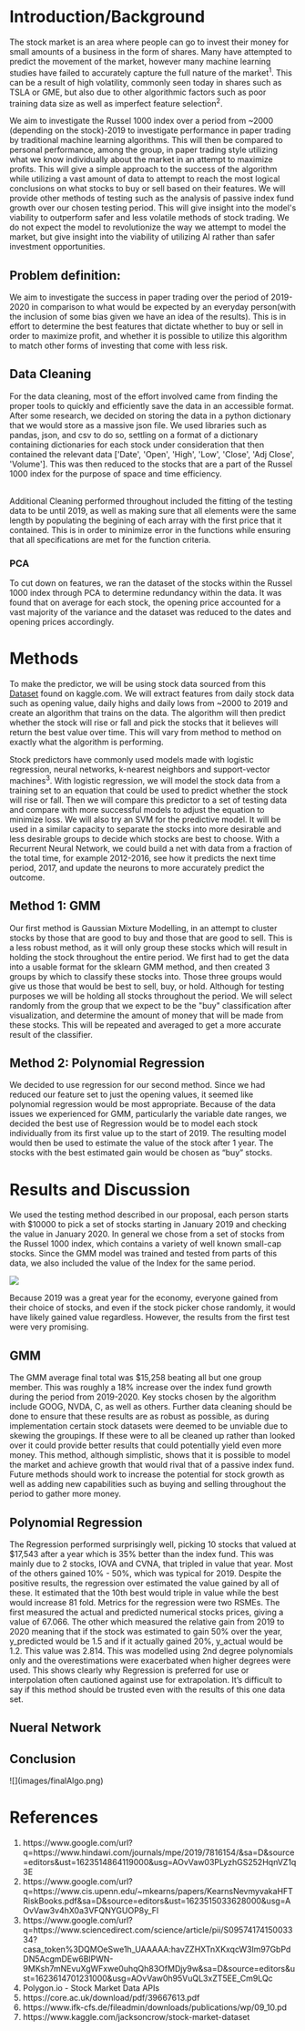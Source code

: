 <h1><b>Introduction/Background</b></h1>

The stock market is an area where people can go to invest their money for small amounts of a business in the form of shares. Many have attempted to predict the movement of the market, however many machine learning studies have failed to accurately capture the full nature of the market<sup>1</sup>. This can be a result of high volatility, commonly seen today in shares such as TSLA or GME, but also due to other algorithmic factors such as poor training data size as well as imperfect feature selection<sup>2</sup>. 

We aim to investigate the Russel 1000 index over a period from ~2000 (depending on the stock)-2019 to investigate performance in paper trading by traditional machine learning algorithms. This will then be compared to personal performance, among the group, in paper trading style utilizing what we know individually about the market in an attempt to maximize profits. This will give a simple approach to the success of the algorithm while utilizing a vast amount of data to attempt to reach the most logical conclusions on what stocks to buy or sell based on their features. We will provide other methods of testing such as the analysis of passive index fund growth over our chosen testing period. This will give insight into the model's viability to outperform safer and less volatile methods of stock trading. We do not expect the model to revolutionize the way we attempt to model the market, but give insight into the viability of utilizing AI rather than safer investment opportunities.

<h2><b>Problem definition:</b></h2>

We aim to investigate the success in paper trading over the period of 2019-2020 in comparison to what would be expected by an everyday person(with the inclusion of some bias given we have an idea of the results). This is in effort to determine the best features that dictate whether to buy or sell in order to maximize profit, and whether it is possible to utilize this algorithm to match other forms of investing that come with less risk. 

<h2><b>Data Cleaning</b></h2>
For the data cleaning, most of the effort involved came from finding the proper tools to quickly and efficiently save the data in an accessible format. After some research, we decided on storing the data in a python dictionary that we would store as a massive json file. We used libraries such as pandas, json, and csv to do so, settling on a format of a dictionary containing dictionaries for each stock under consideration that then contained the relevant data ['Date', 'Open', 'High', 'Low', 'Close', 'Adj Close', 'Volume']. This was then reduced to the stocks that are a part of the Russel 1000 index for the purpose of space and time efficiency. <br><br>

Additional Cleaning performed throughout included the fitting of the testing data to be until 2019, as well as making sure that all elements were the same length by populating the begining of each array with the first price that it contained. This is in order to minimize error in the functions while ensuring that all specifications are met for the function criteria.

<h3>PCA</h3>
To cut down on features, we ran the dataset of the stocks within the Russel 1000 index through PCA to determine redundancy within the data. It was found that on average for each stock, the opening price accounted for a vast majority of the variance and the dataset was reduced to the dates and opening prices accordingly.

<h1><b>Methods</b></h1>

To make the predictor, we will be using stock data sourced from this <a href ='https://www.kaggle.com/jacksoncrow/stock-market-dataset'>Dataset</a> found on kaggle.com. We will extract features from daily stock data such as opening value, daily highs and daily lows from ~2000 to 2019 and create an algorithm that trains on the data. The algorithm will then predict whether the stock will rise or fall and pick the stocks that it believes will return the best value over time. This will vary from method to method on exactly what the algorithm is performing.

Stock predictors have commonly used models made with logistic regression, neural networks, k-nearest neighbors and support-vector machines<sup>3</sup>. With logistic regression, we will model the stock data from a training set to an equation that could be used to predict whether the stock will rise or fall. Then we will compare this predictor to a set of testing data and compare with more successful models to adjust the equation to minimize loss.
We will also try an SVM for the predictive model. It will be used in a similar capacity to separate the stocks into more desirable and less desirable groups to decide which stocks are best to choose. 
With a Recurrent Neural Network, we could build a net with data from a fraction of the total time, for example 2012-2016, see how it predicts the next time period, 2017, and update the neurons to more accurately predict the outcome.

<h2><b>Method 1: GMM</b></h2>

Our first method is Gaussian Mixture Modelling, in an attempt to cluster stocks by those that are good to buy and those that are good to sell. This is a less robust method, as it will only group these stocks which will result in holding the stock throughout the entire period. We first had to get the data into a usable format for the sklearn GMM method, and then created 3 groups by which to classify these stocks into. Those three groups would give us those that would be best to sell, buy, or hold. Although for testing purposes we will be holding all stocks throughout the period. We will select randomly from the group that we expect to be the "buy" classification after visualization, and determine the amount of money that will be made from these stocks. This will be repeated and averaged to get a more accurate result of the classifier. 

<h2><b>Method 2: Polynomial Regression</b></h2>

We decided to use regression for our second method. Since we had reduced our feature set to just the opening values, it seemed like polynomial regression would be most appropriate. Because of the data issues we experienced for GMM, particularly the variable date ranges, we decided the best use of Regression would be to model each stock individually from its first value up to the start of 2019. The resulting model would then be used to estimate the value of the stock after 1 year. The stocks with the best estimated gain would be chosen as “buy” stocks.

<h1><b>Results and Discussion</b></h1>

We used the testing method described in our proposal, each person starts with $10000 to pick a set of stocks starting in January 2019 and checking the value in January 2020. In general we chose from a set of stocks from the Russel 1000 index, which contains a variety of well known small-cap stocks. Since the GMM model was trained and tested from parts of this data, we also included the value of the Index for the same period. 

![](/images/personalImg.png)

Because 2019 was a great year for the economy, everyone gained from their choice of stocks, and even if the stock picker chose randomly, it would have likely gained value regardless. However, the results from the first test were very promising. 

<h2>GMM</h2>
The GMM average final total was $15,258 beating all but one group member. This was roughly a 18% increase over the index fund growth during the period from 2019-2020. Key stocks chosen by the algorithm include GOOG, NVDA, C, as well as others. Further data cleaning should be done to ensure that these results are as robust as possible, as during implementation certain stock datasets were deemed to be unviable due to skewing the groupings. If these were to all be cleaned up rather than looked over it could provide better results that could potentially yield even more money. This method, although simplistic, shows that it is possible to model the market and achieve growth that would rival that of a passive index fund. Future methods should work to increase the potential for stock growth as well as adding new capabilities such as buying and selling throughout the period to gather more money. 

<h2>Polynomial Regression</h2>
The Regression performed surprisingly well, picking 10 stocks that valued at $17,543 after a year which is 35% better than the index fund. This was mainly due to 2 stocks, IOVA and CVNA, that tripled in value that year. Most of the others gained 10% - 50%, which was typical for 2019. Despite the positive results, the regression over estimated the value gained by all of these. It estimated that the 10th best would triple in value while the best would increase 81 fold. Metrics for the regression were two RSMEs. The first measured the actual and predicted numerical stocks prices, giving a value of 67.066. The other which measured the relative gain from 2019 to 2020 meaning that if the stock was estimated to gain 50% over the year, y_predicted would be 1.5 and if it actually gained 20%, y_actual would be 1.2. This value was 2.814. This was modelled using 2nd degree polynomials only and the overestimations were exacerbated when higher degrees were used. This shows clearly why Regression is preferred for use or interpolation often cautioned against use for extrapolation. It’s difficult to say if this method should be trusted even with the results of this one data set.

<h2>Nueral Network</h2>


<h2>Conclusion</h2>
![](images/finalAlgo.png)

<h1><b>References</b></h1>
<ol>
<li>https://www.google.com/url?q=https://www.hindawi.com/journals/mpe/2019/7816154/&sa=D&source=editors&ust=1623514864119000&usg=AOvVaw03PLyzhGS252HqnVZ1q3E</li>
<li>https://www.google.com/url?q=https://www.cis.upenn.edu/~mkearns/papers/KearnsNevmyvakaHFTRiskBooks.pdf&sa=D&source=editors&ust=1623515033628000&usg=AOvVaw3v4hX0a3VFQNYGUOP8y_Fl</li>
<li>https://www.google.com/url?q=https://www.sciencedirect.com/science/article/pii/S0957417415003334?casa_token%3DQMOeSwe1h_UAAAAA:havZZHXTnXKxqcW3lm97GbPdDN5AcgmDEw6BlPWN-9MKsh7mNEvuXgWFxwe0uhqQh83OfMDjy9w&sa=D&source=editors&ust=1623614701231000&usg=AOvVaw0h95VuQL3xZT5EE_Cm9LQc</li>
<li>Polygon.io - Stock Market Data APIs</li>
  <li>https://core.ac.uk/download/pdf/39667613.pdf</li>
  <li>https://www.ifk-cfs.de/fileadmin/downloads/publications/wp/09_10.pd</li>
  <li>https://www.kaggle.com/jacksoncrow/stock-market-dataset</li>
  </ol>

